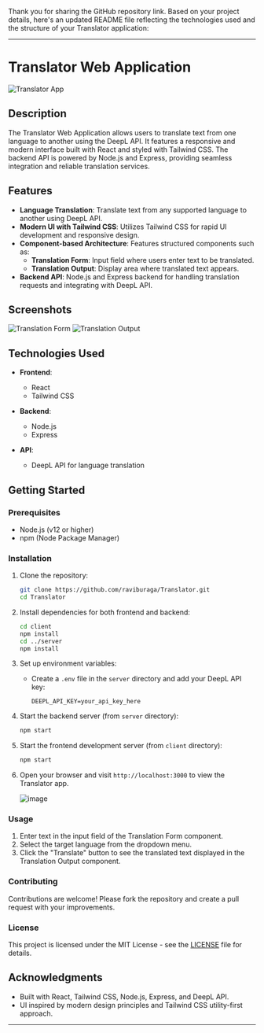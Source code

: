 Thank you for sharing the GitHub repository link. Based on your project details, here's an updated README file reflecting the technologies used and the structure of your Translator application:

---

# Translator Web Application

![Translator App](client/public/images/app_screenshot.png)

## Description

The Translator Web Application allows users to translate text from one language to another using the DeepL API. It features a responsive and modern interface built with React and styled with Tailwind CSS. The backend API is powered by Node.js and Express, providing seamless integration and reliable translation services.

## Features

- **Language Translation**: Translate text from any supported language to another using DeepL API.
- **Modern UI with Tailwind CSS**: Utilizes Tailwind CSS for rapid UI development and responsive design.
- **Component-based Architecture**: Features structured components such as:
  - **Translation Form**: Input field where users enter text to be translated.
  - **Translation Output**: Display area where translated text appears.
- **Backend API**: Node.js and Express backend for handling translation requests and integrating with DeepL API.

## Screenshots

![Translation Form](client/public/images/translation_form.png)
![Translation Output](client/public/images/translation_output.png)

## Technologies Used

- **Frontend**:
  - React
  - Tailwind CSS

- **Backend**:
  - Node.js
  - Express

- **API**:
  - DeepL API for language translation

## Getting Started

### Prerequisites

- Node.js (v12 or higher)
- npm (Node Package Manager)

### Installation

1. Clone the repository:
   ```bash
   git clone https://github.com/raviburaga/Translator.git
   cd Translator
   ```

2. Install dependencies for both frontend and backend:
   ```bash
   cd client
   npm install
   cd ../server
   npm install
   ```

3. Set up environment variables:
   - Create a `.env` file in the `server` directory and add your DeepL API key:
     ```
     DEEPL_API_KEY=your_api_key_here
     ```

4. Start the backend server (from `server` directory):
   ```bash
   npm start
   ```

5. Start the frontend development server (from `client` directory):
   ```bash
   npm start
   ```

6. Open your browser and visit `http://localhost:3000` to view the Translator app.


   ![image](https://github.com/user-attachments/assets/93517e0c-2250-4b00-ad12-1b0761ea74a8)


### Usage

1. Enter text in the input field of the Translation Form component.
2. Select the target language from the dropdown menu.
3. Click the "Translate" button to see the translated text displayed in the Translation Output component.

### Contributing

Contributions are welcome! Please fork the repository and create a pull request with your improvements.

### License

This project is licensed under the MIT License - see the [LICENSE](LICENSE) file for details.

## Acknowledgments

- Built with React, Tailwind CSS, Node.js, Express, and DeepL API.
- UI inspired by modern design principles and Tailwind CSS utility-first approach.

---

